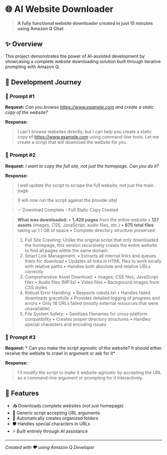 # 🌐 AI Website Downloader

> **A fully functional website downloader created in just 15 minutes using Amazon Q Chat**

## ✨ Overview

This project demonstrates the power of AI-assisted development by showcasing a complete website downloading solution built through iterative prompting with Amazon Q.

## 🚀 Development Journey

### 📝 Prompt #1
**Request:** *Can you browse https://www.example.com and create a static copy of the website?*

**Response:** 
> I can't browse websites directly, but I can help you create a static copy of https://www.example.com using command-line tools. Let me create a script that will download the website for you.

### 📝 Prompt #2
**Request:** *I want to copy the full site, not just the homepage. Can you do it?*

**Response:**

> I well update the script to scrape the full website, not just the main page.

>  (I will now run the script against the provide site)

> ✅ Download Complete - Full Static Copy Created

>  **What was downloaded:**
• **1,426 pages** from the entire website
• **127 assets** (images, CSS, JavaScript, audio files, etc.)
• **675 total files** taking up 1.1 GB of space
• Complete directory structure preserved

> 1. Full Site Crawling: Unlike the original script that only downloaded the homepage, this version recursively crawls the entire website to find
     all pages within the same domain.
> 2. Smart Link Management:
   • Extracts all internal links and queues them for download
   • Updates all links in HTML files to work locally with relative paths
   • Handles both absolute and relative URLs correctly
> 3. Comprehensive Asset Download:
   • Images, CSS files, JavaScript files
   • Audio files (MP3s)
   • Video files
   • Background images from CSS styles
> 4. Robust Error Handling:
   • Respects robots.txt
   • Handles failed downloads gracefully
   • Provides detailed logging of progress and errors
   • Only 18 URLs failed (mostly external resources that were unavailable)
> 5. File System Safety:
   • Sanitizes filenames for cross-platform compatibility
   • Creates proper directory structures
   • Handles special characters and encoding issues


### 📝 Prompt #3
**Request:** * Can you make the script agnostic of the website? It should either receive the website to crawl in argument or ask for it*

**Response:**
> I'll modify the script to make it website-agnostic by accepting the URL as a command-line argument or prompting for it interactively.

## 🎯 Features

- 📥 Downloads complete websites (not just homepage)
- 🔧 Generic script accepting URL arguments
- 📁 Automatically creates organized folders
- 🛡️ Handles special characters in URLs
- ⚡ Built entirely through AI assistance

---

*Created with ❤️ using Amazon Q Developer*